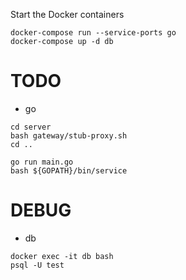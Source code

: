 Start the Docker containers
```
docker-compose run --service-ports go
docker-compose up -d db
```
# TODO

  - go

  ```
  cd server
  bash gateway/stub-proxy.sh
  cd ..

  go run main.go
  bash ${GOPATH}/bin/service
  ```

# DEBUG

  - db
  ```
  docker exec -it db bash
  psql -U test
  ```
